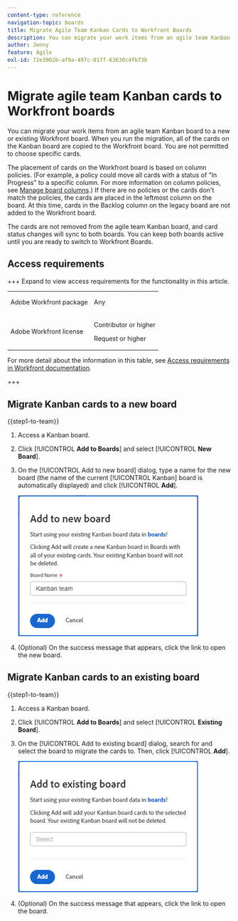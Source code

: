 ```yaml
---
content-type: reference
navigation-topic: boards
title: Migrate Agile Team Kanban Cards to Workfront Boards
description: You can migrate your work items from an agile team Kanban board to a new or existing Workfront board.
author: Jenny
feature: Agile
exl-id: 72e3902b-af9a-497c-817f-63630c4fb73b
---
```

# Migrate agile team Kanban cards to Workfront boards

You can migrate your work items from an agile team Kanban board to a new or existing Workfront board. When you run the migration, all of the cards on the Kanban board are copied to the Workfront board. You are not permitted to choose specific cards.

The placement of cards on the Workfront board is based on column policies. (For example, a policy could move all cards with a status of "In Progress" to a specific column. For more information on column policies, see [Manage board columns](/help/quicksilver/agile/get-started-with-boards/manage-board-columns.md).) If there are no policies or the cards don't match the policies, the cards are placed in the leftmost column on the board. At this time, cards in the Backlog column on the legacy board are not added to the Workfront board.

The cards are not removed from the agile team Kanban board, and card status changes will sync to both boards. You can keep both boards active until you are ready to switch to Workfront Boards.

## Access requirements

+++ Expand to view access requirements for the functionality in this article.

<table style="table-layout:auto"> 
 <col> 
 <col> 
 <tbody> 
  <tr> 
   <td role="rowheader">Adobe Workfront package</td> 
   <td> <p>Any</p> </td> 
  </tr> 
  <tr> 
   <td role="rowheader">Adobe Workfront license</td> 
   <td> 
   <p>Contributor or higher</p> 
   <p>Request or higher</p>
   </td> 
  </tr> 
 </tbody> 
</table>

For more detail about the information in this table, see [Access requirements in Workfront documentation](/help/quicksilver/administration-and-setup/add-users/access-levels-and-object-permissions/access-level-requirements-in-documentation.md).

+++

## Migrate Kanban cards to a new board

{{step1-to-team}}

1. Access a Kanban board.
1. Click [!UICONTROL **Add to Boards**] and select [!UICONTROL **New Board**].
1. On the [!UICONTROL Add to new board] dialog, type a name for the new board (the name of the current [!UICONTROL Kanban] board is automatically displayed) and click [!UICONTROL **Add**].

   ![Add Kanban cards to new board](assets/add-kanban-cards-to-new-board-dialog.png)

1. (Optional) On the success message that appears, click the link to open the new board.

## Migrate Kanban cards to an existing board

{{step1-to-team}}

1. Access a Kanban board.
1. Click [!UICONTROL **Add to Boards**] and select [!UICONTROL **Existing Board**].
1. On the [!UICONTROL Add to existing board] dialog, search for and select the board to migrate the cards to. Then, click [!UICONTROL **Add**].

   ![Add Kanban cards to existing board](assets/add-kanban-cards-to-existing-board-dialog.png)

1. (Optional) On the success message that appears, click the link to open the board.
